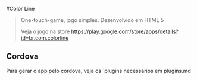 #Color Line

> One-touch-game, jogo simples.
> Desenvolvido em HTML 5
> 
>   Veja o jogo na store
>   https://play.google.com/store/apps/details?id=br.com.colorline

## Cordova
Para gerar o app pelo cordova, veja os ´plugins necessários em plugins.md  